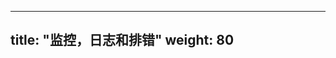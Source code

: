 <!--
---
title: "Monitor, Log, and Debug"
weight: 80
---
-->

---
title: "监控，日志和排错"
weight: 80
---


